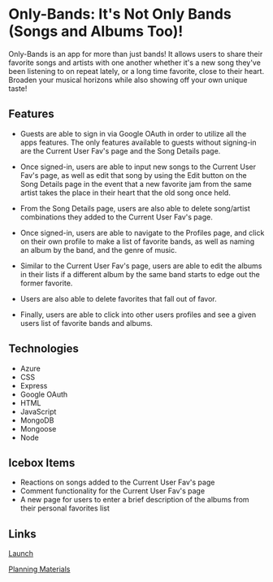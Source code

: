 
# Only-Bands: It's Not Only Bands (Songs and Albums Too)!

Only-Bands is an app for more than just bands! It allows users to share their favorite songs and artists with one another whether it's a new song they've been listening to on repeat lately, or a long time favorite, close to their heart. Broaden your musical horizons while also showing off your own unique taste!

## Features

- Guests are able to sign in via Google OAuth in order to utilize all the apps features. The only features available to guests without signing-in are the Current User Fav's page and the Song Details page.
 
- Once signed-in, users are able to input new songs to the Current User Fav's page, as well as edit that song by using the Edit button on the Song Details page in the event that a new favorite jam from the same artist takes the place in their heart that the old song once held. 

- From the Song Details page, users are also able to delete song/artist combinations they added to the Current User Fav's page.

- Once signed-in, users are able to navigate to the Profiles page, and click on their own profile to make a list of favorite bands, as well as naming an album by the band, and the genre of music.

- Similar to the Current User Fav's page, users are able to edit the albums in their lists if a different album by the same band starts to edge out the former favorite. 
 
- Users are also able to delete favorites that fall out of favor. 
 
- Finally, users are able to click into other users profiles and see a given users list of favorite bands and albums. 

## Technologies

- Azure 
- CSS
- Express
- Google OAuth
- HTML
- JavaScript
- MongoDB
- Mongoose
- Node

## Icebox Items

- Reactions on songs added to the Current User Fav's page
- Comment functionality for the Current User Fav's page
- A new page for users to enter a brief description of the albums from their personal favorites list

## Links

[Launch](https://only-bands.fly.dev/)


[Planning Materials](https://trello.com/b/mCcN2jSN/onlybands)